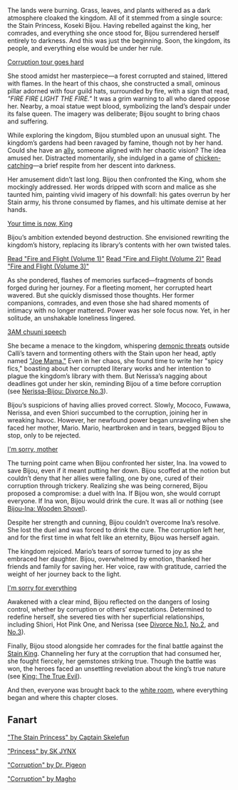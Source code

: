 <!-- title: Koseki Bijou -->
<!-- status: Alive -->

The lands were burning. Grass, leaves, and plants withered as a dark atmosphere cloaked the kingdom. All of it stemmed from a single source: the Stain Princess, Koseki Bijou. Having rebelled against the king, her comrades, and everything she once stood for, Bijou surrendered herself entirely to darkness. And this was just the beginning. Soon, the kingdom, its people, and everything else would be under her rule.

[Corruption tour goes hard](#embed:https://www.youtube.com/embed/u3MQlnSHfhA?si=2dtIYm0_FVJFB59D&start=604)

She stood amidst her masterpiece—a forest corrupted and stained, littered with flames. In the heart of this chaos, she constructed a small, ominous pillar adorned with four guild hats, surrounded by fire, with a sign that read, _"FIRE FIRE LIGHT THE FIRE."_ It was a grim warning to all who dared oppose her. Nearby, a moai statue wept blood, symbolizing the land’s despair under its false queen. The imagery was deliberate; Bijou sought to bring chaos and suffering.

While exploring the kingdom, Bijou stumbled upon an unusual sight. The kingdom’s gardens had been ravaged by famine, though not by her hand. Could she have an [ally](https://www.youtube.com/live/u3MQlnSHfhA?feature=shared&t=805), someone aligned with her chaotic vision? The idea amused her. Distracted momentarily, she indulged in a game of [chicken-catching](https://www.youtube.com/live/u3MQlnSHfhA?feature=shared&t=1182)—a brief respite from her descent into darkness.

Her amusement didn’t last long. Bijou then confronted the King, whom she mockingly addressed. Her words dripped with scorn and malice as she taunted him, painting vivid imagery of his downfall: his gates overrun by her Stain army, his throne consumed by flames, and his ultimate demise at her hands.

[Your time is now, King](#embed:https://www.youtube.com/live/u3MQlnSHfhA?feature=shared&t=1297)

Bijou’s ambition extended beyond destruction. She envisioned rewriting the kingdom’s history, replacing its library’s contents with her own twisted tales.

[Read "Fire and Flight (Volume 1)"](#text:fire-and-flight-1)
[Read "Fire and Flight (Volume 2)"](#text:fire-and-flight-2)
[Read "Fire and Flight (Volume 3)"](#text:fire-and-flight-3)

As she pondered, flashes of memories surfaced—fragments of bonds forged during her journey. For a fleeting moment, her corrupted heart wavered. But she quickly dismissed those thoughts. Her former companions, comrades, and even those she had shared moments of intimacy with no longer mattered. Power was her sole focus now. Yet, in her solitude, an unshakable loneliness lingered.

[3AM chuuni speech](#embed:https://www.youtube.com/embed/u3MQlnSHfhA?si=5ujXRmx4bgpcTv1c&start=1757)

She became a menace to the kingdom, whispering [demonic threats](https://www.youtube.com/live/u3MQlnSHfhA?feature=shared&t=2036) outside Calli’s tavern and tormenting others with the Stain upon her head, aptly named ["Joe Mama."](https://www.youtube.com/live/u3MQlnSHfhA?feature=shared&t=6121) Even in her chaos, she found time to write her "spicy fics," boasting about her corrupted literary works and her intention to plague the kingdom’s library with them. But Nerissa’s nagging about deadlines got under her skin, reminding Bijou of a time before corruption (see [Nerissa-Bijou: Divorce No.3](#edge:nerissa-bijou)).

Bijou’s suspicions of having allies proved correct. Slowly, Mococo, Fuwawa, Nerissa, and even Shiori succumbed to the corruption, joining her in wreaking havoc. However, her newfound power began unraveling when she faced her mother, Mario. Mario, heartbroken and in tears, begged Bijou to stop, only to be rejected.

[I'm sorry, mother](#embed:https://www.youtube.com/live/u3MQlnSHfhA?feature=shared&t=10794)

The turning point came when Bijou confronted her sister, Ina. Ina vowed to save Bijou, even if it meant putting her down. Bijou scoffed at the notion but couldn’t deny that her allies were falling, one by one, cured of their corruption through trickery. Realizing she was being cornered, Bijou proposed a compromise: a duel with Ina. If Bijou won, she would corrupt everyone. If Ina won, Bijou would drink the cure. It was all or nothing (see [Bijou-Ina: Wooden Shovel](#edge:bijou-ina)).

Despite her strength and cunning, Bijou couldn’t overcome Ina’s resolve. She lost the duel and was forced to drink the cure. The corruption left her, and for the first time in what felt like an eternity, Bijou was herself again.

The kingdom rejoiced. Mario’s tears of sorrow turned to joy as she embraced her daughter. Bijou, overwhelmed by emotion, thanked her friends and family for saving her. Her voice, raw with gratitude, carried the weight of her journey back to the light.

[I'm sorry for everything](#embed:https://www.youtube.com/live/u3MQlnSHfhA?feature=shared&t=12247)

Awakened with a clear mind, Bijou reflected on the dangers of losing control, whether by corruption or others’ expectations. Determined to redefine herself, she severed ties with her superficial relationships, including Shiori, Hot Pink One, and Nerissa (see [Divorce No.1](#edge:shiori-bijou), [No.2](#edge:bijou-irys), and [No.3](#edge:nerissa-bijou)).

Finally, Bijou stood alongside her comrades for the final battle against the [Stain King](https://www.youtube.com/live/u3MQlnSHfhA?feature=shared&t=15132). Channeling her fury at the corruption that had consumed her, she fought fiercely, her gemstones striking true. Though the battle was won, the heroes faced an unsettling revelation about the king’s true nature (see [King: The True Evil](#node:king-of-libestal)).

And then, everyone was brought back to the [white room](https://www.youtube.com/live/u3MQlnSHfhA?feature=shared&t=16724), where everything began and where this chapter closes.

## Fanart

["The Stain Princess" by Captain Skelefun](https://x.com/captainskelefun/status/1900878033872986249)

["Princess" by SK JYNX](https://x.com/SK_Jynx/status/1833175491957968955)

["Corruption" by Dr. Pigeon](https://x.com/PhdPigeon/status/1896821416395436357)

["Corruption" by Magho](https://x.com/M_Agho/status/1834940565013868751)
